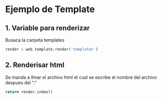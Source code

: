 # Ejemplo de Template



## 1. Variable para renderizar

Busaca la carpeta templates


````Python
render = web.template.render('templates')
````

## 2. Renderisar html

Se manda a llmar el archivo html el cual se escribe el nombre del archivo despues del "."

````python
return render.index()

````

